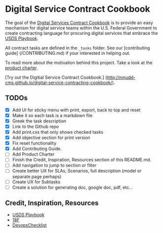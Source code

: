 # Digital Service Contract Cookbook
The goal of the [Digital Services Contract Cookbook](http://nmudd-cms.github.io/digital-service-contracting-cookbook/) is to provide an easy mechanism for digital service teams within the U.S. Federal Government to create contracting language for procuring digital services that embrace the [USDS Playbook](https://playbook.cio.gov/).

All contract tasks are defined in the `_tasks` folder. See our [contributing guide] (/CONTRIBUTING.md) if your interested in helping out.

To read more about the motivation behind this project. Take a look at the [product charter](#).

[Try out the Digitial Service Contract Cookbook.] (http://nmudd-cms.github.io/digital-service-contracting-cookbook/).

## TODOs
- [x] Add UI for sticky menu with print, export, back to top and reset
- [x] Make it so each task is a markdown file
- [x] Greek the task description
- [x] Link to the Github repo
- [x] Add print.css that only shows checked tasks
- [x] Add objective section for print version
- [x] Fix reset functionality
- [x] Add Contributing Guide.
- [ ] Add Product Charter
- [ ] Finish the Credit, Inspiration, Resources section of this README.md.
- [ ] Add navigation to jump to section or filter
- [ ] Create better UX for SLAs, Scenarios, full description (model or separate page perhaps)
- [ ] Create UX for Subtasks
- [ ] Create a solution for generating doc, google doc, pdf, etc...

## Credit, Inspiration, Resources

* [USDS Playbook](https://playbook.cio.gov/)
* [18F](https://18f.gsa.gov/dashboard/)
* [DevopsChecklist](http://devopschecklist.com/)
